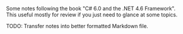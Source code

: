 Some notes following the book "C# 6.0 and the .NET 4.6 Framework".  
This useful mostly for review if you just need to glance at some topics.  

TODO: Transfer notes into better formatted Markdown file.
